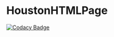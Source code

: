 # HoustonHTMLPage
[![Codacy Badge](https://api.codacy.com/project/badge/Grade/298868b18834411392f498efdcbd2369)](https://app.codacy.com/gh/classVadimVolkov/HoustonHTMLPage?utm_source=github.com&utm_medium=referral&utm_content=classVadimVolkov/HoustonHTMLPage&utm_campaign=Badge_Grade_Settings)